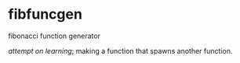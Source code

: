 # fibfuncgen
fibonacci function generator

*attempt on learning*; making a function that spawns another function.